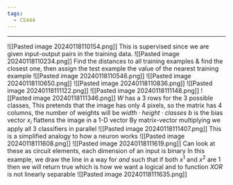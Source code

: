 ```yaml
---
tags:
  - CS444
---
```

---
![[Pasted image 20240118110154.png]]
This is supervised since we are given input-output pairs in the training data.
![[Pasted image 20240118110234.png]]
Find the distances to all training examples & find the closest one, then assign the test example the value of the nearest training example
![[Pasted image 20240118110546.png]]
![[Pasted image 20240118110650.png]]
![[Pasted image 20240118110836.png]]
![[Pasted image 20240118111122.png]]
![[Pasted image 20240118111148.png]]
![[Pasted image 20240118111346.png]]
$W$ has a 3 rows for the 3 possible classes, This pretends that the image has only 4 pixels, so the matrix has 4 columns, the number of weights will be $width \cdot height \cdot classes$
$b$ is the bias vector
$x_i$ flattens the image in a 1-D vector 
By matrix-vector multiplying we apply all 3 classifiers in parallel
![[Pasted image 20240118111407.png]]
This is a simplified analogy to how a neuron works 
![[Pasted image 20240118111608.png]]
![[Pasted image 20240118111619.png]]
Can look at these as circuit elements, each dimension of an input is binary
In this example, we draw the line in a way for $and$ such that if both $x^1$ and $x^2$ are 1 then we will return true which is how we want a logical and to function
$XOR$ is not linearly separable 
![[Pasted image 20240118111635.png]]
